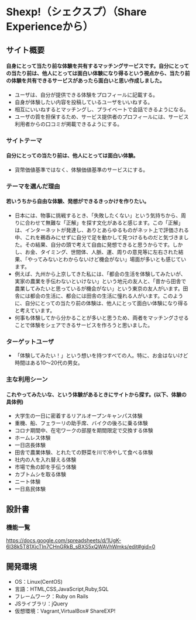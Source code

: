 # Shexp!（シェクスプ）（Share Experienceから）

## サイト概要
#### 自身にとって当たり前な体験を共有するマッチングサービスです。自分にとっての当たり前は、他人にとっては面白い体験になり得るという視点から、当たり前の体験を共有できるサービスがあったら面白いと思い作成しました。
- ユーザは、自分が提供できる体験をプロフィールに記載する。
- 自身が体験したい内容を投稿しているユーザをいいねする。
- 相互にいいねするとマッチングし、プライベートで会話できるようになる。
- ユーザの質を担保するため、サービス提供者のプロフィールには、サービス利用者からの口コミが掲載できるようにする。

### サイトテーマ
#### 自分にとっての当たり前は、他人にとっては面白い体験。
- 貨幣価値基準ではなく、体験価値基準のサービスにする。

### テーマを選んだ理由
#### 若いうちから自由な体験、発想ができるきっかけを作りたい。
- 日本には、物事に挑戦するとき、「失敗したくない」という気持ちから、周りに合わせて無難な「正解」を探す文化があると感じます。この「正解」は、インターネットが発達し、ありとあらゆるものがネット上で評価される中、これを鵜呑みにせずに自分で足を動かして見つけるものだと気づきました。その結果、自分の頭で考えて自由に発想できると思うからです。しかし、お金、タイミング、世間体、人脈、運、周りの意見等に左右された結果、「やってみないとわからないけど機会がない」場面が多いとも感じています。
- 例えば、九州から上京してきた私には、「都会の生活を体験してみたいが、実家の農業を手伝わないといけない」という地元の友人と、「昔から田舎で農業してみたいと思っているが機会がない」という東京の友人がいます。田舎には都会の生活に、都会には田舎の生活に憧れる人がいます。このように、自分にとっての当たり前の体験は、他人にとって面白い体験になり得ると考えています。
- 何事も体験してから分かることが多いと思うため、両者をマッチングさせることで体験をシェアできるサービスを作ろうと思いました。

### ターゲットユーザ
- 「体験してみたい！」という想いを持つすべての人。特に、お金はないけど時間はある10～20代の男女。

### 主な利用シーン
#### これやってみたいな、という体験があるときにサイトから探す。(以下、体験の具体例)
- 大学生の一日に密着するリアルオープンキャンパス体験
- 重機、船、フェラーリの助手席、バイクの後ろに乗る体験
- コロナ期間中、在宅ワークの部屋を期間限定で交換する体験
- ホームレス体験
- 一日店長体験
- 田舎で農業体験、とれたての野菜を川で冷やして食べる体験
- 社内の人を入れ替える体験
- 市場で魚の卸を手伝う体験
- カブトムシを取る体験
- ニート体験
- 一日島民体験

## 設計書

### 機能一覧
<https://docs.google.com/spreadsheets/d/1UgK-6l38k5T81XjcTIn7CHnGRkB_sBXS5xQWAVhWmks/edit#gid=0>

## 開発環境
- OS：Linux(CentOS)
- 言語：HTML,CSS,JavaScript,Ruby,SQL
- フレームワーク：Ruby on Rails
- JSライブラリ：jQuery
- 仮想環境：Vagrant,VirtualBox# ShareEXP!
